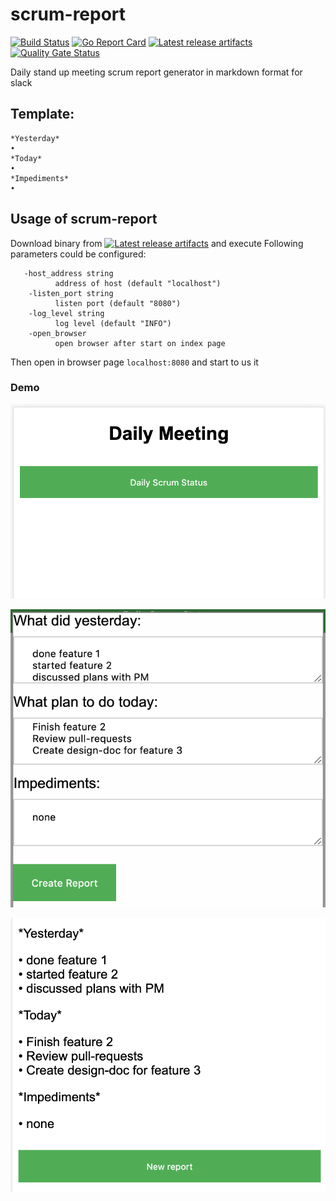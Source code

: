 # scrum-report

[![Build Status](https://travis-ci.org/oleg-balunenko/scrum-report.svg?branch=master)](https://travis-ci.org/oleg-balunenko/scrum-report)
[![Go Report Card](https://goreportcard.com/badge/github.com/oleg-balunenko/scrum-report)](https://goreportcard.com/report/github.com/oleg-balunenko/scrum-report)
[![Latest release artifacts](https://img.shields.io/badge/artifacts-download-blue.svg)](https://github.com/oleg-balunenko/scrum-report/releases/latest)
[![Quality Gate Status](https://sonarcloud.io/api/project_badges/measure?project=oleg-balunenko_scrum-report&metric=alert_status)](https://sonarcloud.io/dashboard?id=oleg-balunenko_scrum-report)

Daily stand up meeting scrum report generator in markdown format for slack

## Template:

```text
*Yesterday*
•
*Today*
•
*Impediments*
•
```

## Usage of scrum-report

Download binary from [![Latest release artifacts](https://img.shields.io/badge/artifacts-download-blue.svg)](https://github.com/oleg-balunenko/scrum-report/releases/latest)
and execute
Following parameters could be configured:

```text
   -host_address string
          address of host (default "localhost")
    -listen_port string
          listen port (default "8080")
    -log_level string
          log level (default "INFO")
    -open_browser
          open browser after start on index page

```

Then open in browser page `localhost:8080` and start to us it

### Demo

![first step](./docs/img1.png)

![first step](./docs/img2.png)

![first step](./docs/img3.png)
